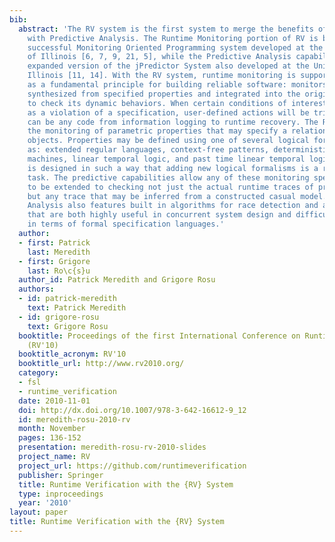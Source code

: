 ```yaml
---
bib:
  abstract: 'The RV system is the first system to merge the benefits of Runtime Monitoring
    with Predictive Analysis. The Runtime Monitoring portion of RV is based on the
    successful Monitoring Oriented Programming system developed at the University
    of Illinois [6, 7, 9, 21, 5], while the Predictive Analysis capability is a vastly
    expanded version of the jPredictor System also developed at the University of
    Illinois [11, 14]. With the RV system, runtime monitoring is supported and encouraged
    as a fundamental principle for building reliable software: monitors are automatically
    synthesized from specified properties and integrated into the original system
    to check its dynamic behaviors. When certain conditions of interest occur, such
    as a violation of a specification, user-defined actions will be triggered, which
    can be any code from information logging to runtime recovery. The RV system supports
    the monitoring of parametric properties that may specify a relationship between
    objects. Properties may be defined using one of several logical formalisms, such
    as: extended regular languages, context-free patterns, deterministic finite state
    machines, linear temporal logic, and past time linear temporal logic. The system
    is designed in such a way that adding new logical formalisms is a relatively simple
    task. The predictive capabilities allow any of these monitoring specifications
    to be extended to checking not just the actual runtime traces of program execution,
    but any trace that may be inferred from a constructed casual model. The Predictive
    Analysis also features built in algorithms for race detection and atomicity violations,
    that are both highly useful in concurrent system design and difficult to specify
    in terms of formal specification languages.'
  author:
  - first: Patrick
    last: Meredith
  - first: Grigore
    last: Ro\c{s}u
  author_id: Patrick Meredith and Grigore Rosu
  authors:
  - id: patrick-meredith
    text: Patrick Meredith
  - id: grigore-rosu
    text: Grigore Rosu
  booktitle: Proceedings of the first International Conference on Runtime Verification
    (RV'10)
  booktitle_acronym: RV'10
  booktitle_url: http://www.rv2010.org/
  category:
  - fsl
  - runtime_verification
  date: 2010-11-01
  doi: http://dx.doi.org/10.1007/978-3-642-16612-9_12
  id: meredith-rosu-2010-rv
  month: November
  pages: 136-152
  presentation: meredith-rosu-rv-2010-slides
  project_name: RV
  project_url: https://github.com/runtimeverification
  publisher: Springer
  title: Runtime Verification with the {RV} System
  type: inproceedings
  year: '2010'
layout: paper
title: Runtime Verification with the {RV} System
---
```

